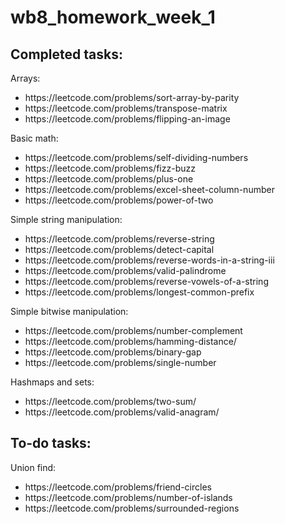 # wb8_homework_week_1

<h2>Completed tasks:</h2>

Arrays:

<ul>
  <li>https://leetcode.com/problems/sort-array-by-parity</li>
  <li>https://leetcode.com/problems/transpose-matrix</li>
  <li>https://leetcode.com/problems/flipping-an-image</li>
</ul>

Basic math:

<ul>
<li>https://leetcode.com/problems/self-dividing-numbers</li>
<li>https://leetcode.com/problems/fizz-buzz</li>
<li>https://leetcode.com/problems/plus-one</li>
<li>https://leetcode.com/problems/excel-sheet-column-number</li>
<li>https://leetcode.com/problems/power-of-two</li>
</ul>

Simple string manipulation:

<ul>
<li>https://leetcode.com/problems/reverse-string</li>
<li>https://leetcode.com/problems/detect-capital</li>
<li>https://leetcode.com/problems/reverse-words-in-a-string-iii</li>
<li>https://leetcode.com/problems/valid-palindrome</li>
<li>https://leetcode.com/problems/reverse-vowels-of-a-string</li>
<li>https://leetcode.com/problems/longest-common-prefix</li>
</ul>

Simple bitwise manipulation:

<ul>
<li>https://leetcode.com/problems/number-complement</li>
<li>https://leetcode.com/problems/hamming-distance/</li>
<li>https://leetcode.com/problems/binary-gap</li>
<li>https://leetcode.com/problems/single-number</li>
</ul>

Hashmaps and sets:

<ul>
<li>https://leetcode.com/problems/two-sum/</li>
<li>https://leetcode.com/problems/valid-anagram/</li>
</ul>

<h2>To-do tasks:</h2>

Union find:

<ul>
<li>https://leetcode.com/problems/friend-circles</li>
<li>https://leetcode.com/problems/number-of-islands</li>
<li>https://leetcode.com/problems/surrounded-regions</li>
</ul>
